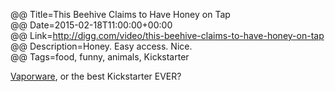@@ Title=This Beehive Claims to Have Honey on Tap  
@@ Date=2015-02-18T11:00:00+00:00  
@@ Link=http://digg.com/video/this-beehive-claims-to-have-honey-on-tap  
@@ Description=Honey. Easy access. Nice.  
@@ Tags=food, funny, animals, Kickstarter  

[Vaporware][wikipedia], or the best Kickstarter EVER?

[wikipedia]: https://en.wikipedia.org/wiki/Vaporware